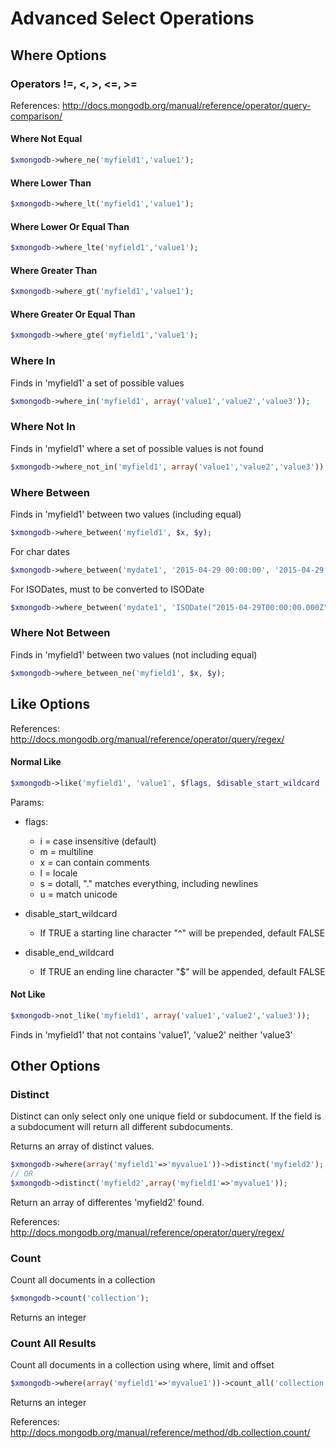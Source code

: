 # Advanced Select Operations

## Where Options

### Operators !=, <, >, <=, >=

References: http://docs.mongodb.org/manual/reference/operator/query-comparison/

#### Where Not Equal

```php
$xmongodb->where_ne('myfield1','value1');
```
#### Where Lower Than

```php
$xmongodb->where_lt('myfield1','value1');
```
#### Where Lower Or Equal Than

```php
$xmongodb->where_lte('myfield1','value1');
```
#### Where Greater Than

```php
$xmongodb->where_gt('myfield1','value1');
```
#### Where Greater Or Equal Than

```php
$xmongodb->where_gte('myfield1','value1');
```
### Where In
Finds in 'myfield1' a set of possible values

```php
$xmongodb->where_in('myfield1', array('value1','value2','value3'));
```

### Where Not In
Finds in 'myfield1' where a set of possible values is not found

```php
$xmongodb->where_not_in('myfield1', array('value1','value2','value3'));
```

### Where Between
Finds in 'myfield1' between two values (including equal)

```php
$xmongodb->where_between('myfield1', $x, $y);
```
For char dates

```php
$xmongodb->where_between('mydate1', '2015-04-29 00:00:00', '2015-04-29 23:59:59');
```
For ISODates, must to be converted to ISODate 

```php
$xmongodb->where_between('mydate1', 'ISODate("2015-04-29T00:00:00.000Z")', 'ISODate("2015-04-29T23:59:59.000Z")');
```


### Where Not Between
Finds in 'myfield1' between two values (not including equal)

```php
$xmongodb->where_between_ne('myfield1', $x, $y);
```

## Like Options

References: http://docs.mongodb.org/manual/reference/operator/query/regex/

#### Normal Like

```php
$xmongodb->like('myfield1', 'value1', $flags, $disable_start_wildcard , $disable_end_wildcard);
```
Params:

  - flags:
    * i = case insensitive (default)
    * m = multiline
    * x = can contain comments
    * l = locale
    * s = dotall, "." matches everything, including newlines
    * u = match unicode

  - disable_start_wildcard
    * If TRUE a starting line character "^" will be prepended, default FALSE

  - disable_end_wildcard
    * If TRUE an ending line character "$" will be appended, default FALSE

#### Not Like

```php
$xmongodb->not_like('myfield1', array('value1','value2','value3'));
```
Finds in 'myfield1' that not contains 'value1', 'value2' neither 'value3'

## Other Options

### Distinct
Distinct can only select only one unique field or subdocument. 
If the field is a subdocument will return all different subdocuments.

Returns an array of distinct values.

```php
$xmongodb->where(array('myfield1'=>'myvalue1'))->distinct('myfield2');
// OR
$xmongodb->distinct('myfield2',array('myfield1'=>'myvalue1'));
```

Return an array of differentes 'myfield2' found.

References: http://docs.mongodb.org/manual/reference/operator/query/regex/

### Count
Count all documents in a collection

```php
$xmongodb->count('collection');
```
Returns an integer

### Count All Results
Count all documents in a collection using where, limit and offset

```php
$xmongodb->where(array('myfield1'=>'myvalue1'))->count_all('collection');
```
Returns an integer

References: http://docs.mongodb.org/manual/reference/method/db.collection.count/



